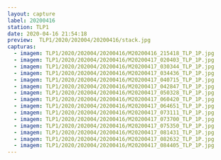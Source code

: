 ```yaml
---
layout: capture
label: 20200416
station: TLP1
date: 2020-04-16 21:54:18
preview:  TLP1/2020/202004/20200416/stack.jpg
capturas:
  - imagem: TLP1/2020/202004/20200416/M20200416_215418_TLP_1P.jpg
  - imagem: TLP1/2020/202004/20200416/M20200417_020403_TLP_1P.jpg
  - imagem: TLP1/2020/202004/20200416/M20200417_030344_TLP_1P.jpg
  - imagem: TLP1/2020/202004/20200416/M20200417_034436_TLP_1P.jpg
  - imagem: TLP1/2020/202004/20200416/M20200417_040715_TLP_1P.jpg
  - imagem: TLP1/2020/202004/20200416/M20200417_042847_TLP_1P.jpg
  - imagem: TLP1/2020/202004/20200416/M20200417_050328_TLP_1P.jpg
  - imagem: TLP1/2020/202004/20200416/M20200417_060420_TLP_1P.jpg
  - imagem: TLP1/2020/202004/20200416/M20200417_064651_TLP_1P.jpg
  - imagem: TLP1/2020/202004/20200416/M20200417_073111_TLP_1P.jpg
  - imagem: TLP1/2020/202004/20200416/M20200417_073700_TLP_1P.jpg
  - imagem: TLP1/2020/202004/20200416/M20200417_075350_TLP_1P.jpg
  - imagem: TLP1/2020/202004/20200416/M20200417_081431_TLP_1P.jpg
  - imagem: TLP1/2020/202004/20200416/M20200417_082632_TLP_1P.jpg
  - imagem: TLP1/2020/202004/20200416/M20200417_084405_TLP_1P.jpg
---
```

